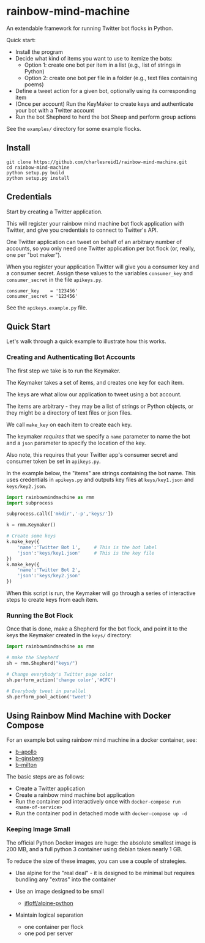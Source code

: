# rainbow-mind-machine

An extendable framework for running Twitter bot flocks in Python.

Quick start:
* Install the program
* Decide what kind of items you want to use to itemize the bots:
    * Option 1: create one bot per item in a list (e.g., list of strings in Python)
    * Option 2: create one bot per file in a folder (e.g., text files containing poems)
* Define a tweet action for a given bot, optionally using its corresponding item
* (Once per account) Run the KeyMaker to create keys and authenticate your bot with a Twitter account
* Run the bot Shepherd to herd the bot Sheep and perform group actions

See the `examples/` directory for some example flocks.

## Install

```
git clone https://github.com/charlesreid1/rainbow-mind-machine.git
cd rainbow-mind-machine
python setup.py build 
python setup.py install
```

## Credentials

Start by creating a Twitter application. 

This will register your rainbow mind machine bot flock application
with Twitter, and give you credentials to connect to Twitter's API.

One Twitter application can tweet on behalf of an arbitrary number of accounts,
so you only need one Twitter application per bot flock (or, really,
one per "bot maker").

When you register your application Twitter will give you a consumer key 
and a consumer secret. Assign these values to the variables `consumer_key`
and `consumer_secret` in the file `apikeys.py`.

```
consumer_key    = '123456'
consumer_secret = '123456'
```

See the `apikeys.example.py` file.

## Quick Start 

Let's walk through a quick example to illustrate
how this works.

### Creating and Authenticating Bot Accounts

The first step we take is to run the Keymaker.

The Keymaker takes a set of items, and creates
one key for each item.

The keys are what allow our application to tweet 
using a bot account. 

The items are arbitrary - they may be a list of 
strings or Python objects, or they might be a 
directory of text files or json files.

We call `make_key` on each item to create each key.

The keymaker _requires_ that we specify
a `name` parameter to name the bot and a `json` parameter
to specify the location of the key.

Also note, this requires that your Twitter app's 
consumer secret and consumer token be set 
in `apikeys.py`.

In the example below, the "items" are strings containing the bot name.
This uses credentials in `apikeys.py` and outputs key files
at `keys/key1.json` and `keys/key2.json`.

```python
import rainbowmindmachine as rmm
import subprocess

subprocess.call(['mkdir','-p','keys/'])

k = rmm.Keymaker()

# Create some keys
k.make_key({
    'name':'Twitter Bot 1',     # This is the bot label
    'json':'keys/key1.json'     # This is the key file
})
k.make_key({
    'name':'Twitter Bot 2',
    'json':'keys/key2.json'
})
```

When this script is run, the Keymaker will 
go through a series of interactive steps 
to create keys from each item.

### Running the Bot Flock

Once that is done, make a Shepherd for the bot flock,
and point it to the keys the Keymaker created 
in the `keys/` directory:

```python
import rainbowmindmachine as rmm

# make the Shepherd
sh = rmm.Shepherd("keys/")

# Change everybody's Twitter page color
sh.perform_action('change color','#CFC')

# Everybody tweet in parallel
sh.perform_pool_action('tweet')
```

## Using Rainbow Mind Machine with Docker Compose

For an example bot using rainbow mind machine in a docker container, see:

* [b-apollo](https://git.charlesreid1.com/bots/b-apollo)
* [b-ginsberg](https://git.charlesreid1.com/bots/b-ginsberg)
* [b-milton](https://git.charlesreid1.com/bots/b-milton)

The basic steps are as follows:

* Create a Twitter application
* Create a rainbow mind machine bot application
* Run the container pod interactively once with `docker-compose run <name-of-service>`
* Run the container pod in detached mode with `docker-compose up -d`

### Keeping Image Small

The official Python Docker images are huge: 
the absolute smallest image is 200 MB, and 
a full python 3 container using debian takes
nearly 1 GB. 

To reduce the size of these images, you can use 
a couple of strategies.

* Use alpine for the "real deal" - it is designed to be minimal 
    but requires bundling any "extras" into the container

* Use an image designed to be small
    * [jfloff/alpine-python](https://github.com/jfloff/alpine-python)

* Maintain logical separation 
    * one container per flock
    * one pod per server

